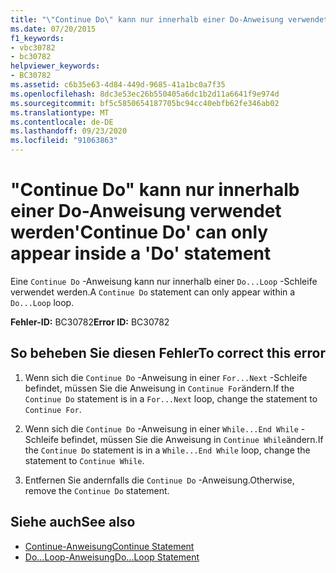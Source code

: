 ```yaml
---
title: "\"Continue Do\" kann nur innerhalb einer Do-Anweisung verwendet werden"
ms.date: 07/20/2015
f1_keywords:
- vbc30782
- bc30782
helpviewer_keywords:
- BC30782
ms.assetid: c6b35e63-4d84-449d-9685-41a1bc0a7f35
ms.openlocfilehash: 8dc3e53ec26b550405a6dc1b2d11a6641f9e974d
ms.sourcegitcommit: bf5c5850654187705bc94cc40ebfb62fe346ab02
ms.translationtype: MT
ms.contentlocale: de-DE
ms.lasthandoff: 09/23/2020
ms.locfileid: "91063863"
---
```

# <a name="continue-do-can-only-appear-inside-a-do-statement"></a><span data-ttu-id="fc98c-102">"Continue Do" kann nur innerhalb einer Do-Anweisung verwendet werden</span><span class="sxs-lookup"><span data-stu-id="fc98c-102">'Continue Do' can only appear inside a 'Do' statement</span></span>

<span data-ttu-id="fc98c-103">Eine `Continue Do` -Anweisung kann nur innerhalb einer `Do...Loop` -Schleife verwendet werden.</span><span class="sxs-lookup"><span data-stu-id="fc98c-103">A `Continue Do` statement can only appear within a `Do...Loop` loop.</span></span>  
  
 <span data-ttu-id="fc98c-104">**Fehler-ID:** BC30782</span><span class="sxs-lookup"><span data-stu-id="fc98c-104">**Error ID:** BC30782</span></span>  
  
## <a name="to-correct-this-error"></a><span data-ttu-id="fc98c-105">So beheben Sie diesen Fehler</span><span class="sxs-lookup"><span data-stu-id="fc98c-105">To correct this error</span></span>  
  
1. <span data-ttu-id="fc98c-106">Wenn sich die `Continue Do` -Anweisung in einer `For...Next` -Schleife befindet, müssen Sie die Anweisung in `Continue For`ändern.</span><span class="sxs-lookup"><span data-stu-id="fc98c-106">If the `Continue Do` statement is in a `For...Next` loop, change the statement to `Continue For`.</span></span>  
  
2. <span data-ttu-id="fc98c-107">Wenn sich die `Continue Do` -Anweisung in einer `While...End While` -Schleife befindet, müssen Sie die Anweisung in `Continue While`ändern.</span><span class="sxs-lookup"><span data-stu-id="fc98c-107">If the `Continue Do` statement is in a `While...End While` loop, change the statement to `Continue While`.</span></span>  
  
3. <span data-ttu-id="fc98c-108">Entfernen Sie andernfalls die `Continue Do` -Anweisung.</span><span class="sxs-lookup"><span data-stu-id="fc98c-108">Otherwise, remove the `Continue Do` statement.</span></span>  
  
## <a name="see-also"></a><span data-ttu-id="fc98c-109">Siehe auch</span><span class="sxs-lookup"><span data-stu-id="fc98c-109">See also</span></span>

- [<span data-ttu-id="fc98c-110">Continue-Anweisung</span><span class="sxs-lookup"><span data-stu-id="fc98c-110">Continue Statement</span></span>](../language-reference/statements/continue-statement.md)
- [<span data-ttu-id="fc98c-111">Do...Loop-Anweisung</span><span class="sxs-lookup"><span data-stu-id="fc98c-111">Do...Loop Statement</span></span>](../language-reference/statements/do-loop-statement.md)
